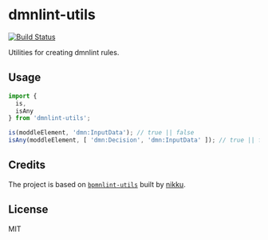 # dmnlint-utils

[![Build Status](https://travis-ci.com/bpmn-io/dmnlint-utils.svg?branch=master)](https://travis-ci.com/bpmn-io/dmnlint-utils)

Utilities for creating dmnlint rules.

## Usage

```javascript
import {
  is,
  isAny
} from 'dmnlint-utils';

is(moddleElement, 'dmn:InputData'); // true || false
isAny(moddleElement, [ 'dmn:Decision', 'dmn:InputData' ]); // true || false
```

## Credits

The project is based on [`bpmnlint-utils`](https://github.com/bpmn-io/bpmnlint-utils) built by [nikku](https://github.com/nikku).

## License

MIT
